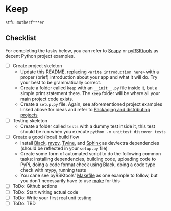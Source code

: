 # Keep

`stfu motherf***er`

## Checklist

For completing the tasks below, you can refer to [Scapy](https://github.com/secdev/scapy) or [pyRSKtools](https://github.com/yusefkarim/RBR-pyRSKtools) as decent Python project examples.

- [ ] Create project skeleton
  - Update this README, replacing `<Write introduction here>` with a proper (brief) introduction about your app and what it will do. Try your best to be grammatically correct.
  - Create a folder called `keep` with an `__init__.py` file inside it, but a simple print statement there. The `keep` folder will be where all your main project code exists.
  - Create a `setup.py` file. Again, see aforementioned project examples linked above for ideas and refer to [Packaging and distributing projects](https://packaging.python.org/en/latest/guides/distributing-packages-using-setuptools/)
- [ ] Testing skeleton
  - Create a folder called `tests` with a dummy test inside it, this test should be run when you execute `python -m unittest discover tests`
- [ ] Create a good (local) build flow
  - Install [Black](https://black.readthedocs.io/en/stable/), [mypy](https://www.mypy-lang.org/), [Twine](https://twine.readthedocs.io/en/stable/index.html), and [Sphinx](https://www.sphinx-doc.org/en/master/) as dev/extra dependencies (should be reflected in your `setup.py` file)
  - Create some form of automated script to do the following common tasks: installing dependencies, building code, uploading code to PyPi, doing a code format check using Black, doing a code type check with mypy, running tests
  - You cane see pyRSKtools' [Makefile](https://github.com/yusefkarim/RBR-pyRSKtools/blob/master/Makefile) as one example to follow, but you don't necessarily have to use [make](https://www.gnu.org/software/make/) for this
- [ ] ToDo: Github actions
- [ ] ToDo: Start writing actual code
- [ ] ToDo: Write your first real unit testing
- [ ] ToDo: TBD
